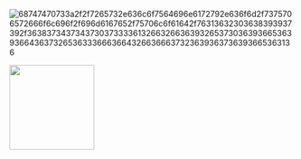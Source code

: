 ![68747470733a2f2f7265732e636c6f7564696e6172792e636f6d2f7375706572666f6c696f2f696d6167652f75706c6f61642f76313632303638393937392f363837343734373037333361326632663639326537303639366536393664363732653633366636643266366637323639363736393665363136](https://mir-s3-cdn-cf.behance.net/project_modules/max_1200/5eeea355389655.59822ff824b72.gif)

<div width="100%">
  <img src="https://github-readme-stats.vercel.app/api/top-langs/?username=iibabyy&theme=ayu-mirage&show_icons=true&hide_border=true&layout=compact" height="150" />
</div>
